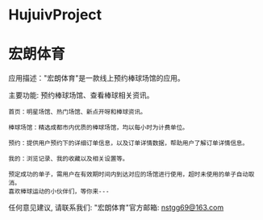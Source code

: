 # HujuivProject
# 宏朗体育

  应用描述："宏朗体育"是一款线上预约棒球场馆的应用。

  主要功能: 预约棒球场馆、查看棒球相关资讯。   
  
    首页：明星场馆、热门场馆、新点开呀和棒球资讯。
    
    棒球场馆：精选成都市内优质的棒球场馆，均以每小时为计费单位。
    
    预约：提供用户预约下的详细订单信息，以及订单详情数据，帮助用户了解订单详情信息。
    
    我的：浏览记录、我的收藏以及相关设置等。
    
    预定成功的单子，需用户在有效期时间内到达对应的场馆进行使用，超时未使用的单子自动取消。
    喜欢棒球运动的小伙伴们，等你来---

   任何意见建议, 请联系我们: 
   "宏朗体育"官方邮箱: nstgg69@163.com
